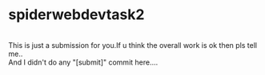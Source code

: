 # spiderwebdevtask2
<br>
This is just a submission for you.If u think the overall work is ok then pls tell me..<br>And I didn't do any "[submit]" commit here....
